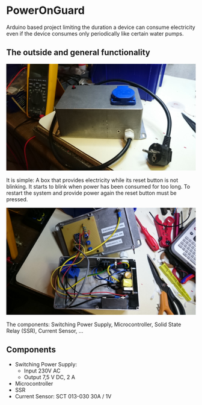 # PowerOnGuard
Arduino based project limiting the duration a device can consume electricity even if the device consumes only periodically like certain water pumps.

## The outside and general functionality
![PowerOnGuard1](docs/DSC_0082.JPG)

It is simple: A box that provides electricity while its reset button is not blinking. It starts to blink when power has been consumed for too long. To restart the system and provide power again the reset button must be pressed.

![PowerOnGuard1](docs/DSC_0081.JPG)

The components: Switching Power Supply, Microcontroller, Solid State Relay (SSR), Current Sensor, ...

## Components

* Switching Power Supply: 
  * Input 230V AC
  * Output 7,5 V DC, 2 A
* Microcontroller
* SSR 
* Current Sensor: SCT 013-030 30A / 1V
